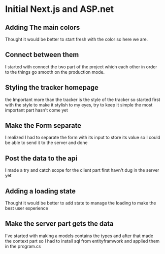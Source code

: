 # Initial Next.js and ASP.net

## Adding The main colors

Thought it would be better to start fresh with the color so here we are.

## Connect between them

I started with connect the two part of the project which each other in order to the things go smooth on the production mode.

## Styling the tracker homepage

the Important more than the tracker is the style of the tracker so started first with the style to make it stylish to my eyes, try to keep it simple the most important part hasn't come yet

## Make the Form separate

I realized I had to separate the form with its input to store its value so I could be able to send it to the server and done 

## Post the data to the api

I made a try and catch scope for the client part first havn't dug in the server yet

## Adding a loading state

Thought it would be better to add state to manage the loading to make the best user experience

## Make the server part gets the data

I've started with making a models contains the types and after that made the context part so I had to install sql from entityframwork and applied them in the program.cs